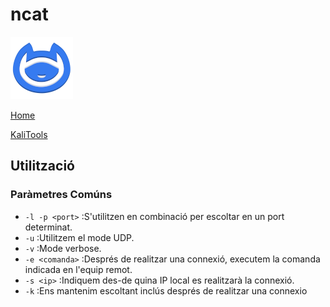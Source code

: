 # ncat

![](img/ncatLogo.png)

[Home](../../../readme.md)

[KaliTools](https://www.kali.org/tools/netcat/)

## Utilització


### Paràmetres Comúns
 - `-l -p <port>` :S'utilitzen en combinació per escoltar en un port determinat.
 - `-u` :Utilitzem el mode UDP.
 - `-v` :Mode verbose.
 - `-e <comanda>` :Després de realitzar una connexió, executem la comanda indicada en l'equip remot.
 - `-s <ip>` :Indiquem des-de quina IP local es realitzarà la connexió.
 - `-k` :Ens mantenim escoltant inclús després de realitzar una connexio